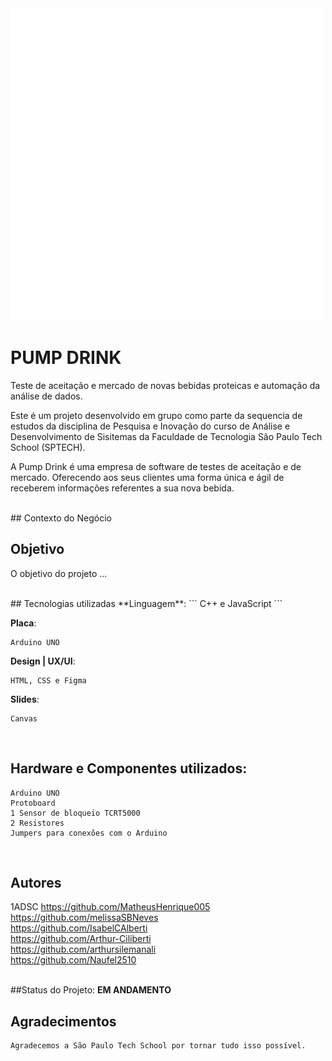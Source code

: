 <img src="https://github.com/MatheusHenrique005/Pump_Drink/blob/main/Site%20Institucional/assets/logo.png">

<h1><b>PUMP DRINK</b></h1>
<p>Teste de aceitação e mercado de novas bebidas proteicas e automação da análise de dados.</p>

Este é um projeto desenvolvido em grupo como parte da sequencia de estudos da disciplina de Pesquisa e Inovação do curso de Análise e Desenvolvimento de Sisitemas da Faculdade de Tecnologia São Paulo Tech School (SPTECH).

A Pump Drink é uma empresa de software de testes de aceitação e de mercado. Oferecendo aos seus clientes uma forma única e ágil de receberem informações referentes a sua nova bebida. 

<br>
## Contexto do Negócio


## Objetivo
O objetivo do projeto ... 



<br>
## Tecnologias utilizadas
**Linguagem**:
```
C++ e JavaScript
```
    
**Placa**:
```
Arduino UNO
```

**Design | UX/UI**:
```
HTML, CSS e Figma
```
**Slides**:
```
Canvas
```
    
<br>

## Hardware e Componentes utilizados:

    Arduino UNO
    Protoboard
    1 Sensor de bloqueio TCRT5000
    2 Resistores
    Jumpers para conexões com o Arduino
    
<br>

## Autores
1ADSC
https://github.com/MatheusHenrique005 <br>
https://github.com/melissaSBNeves <br>
https://github.com/IsabelCAlberti <br>
https://github.com/Arthur-Ciliberti <br>
https://github.com/arthursilemanali <br>
https://github.com/Naufel2510

<br>
##Status do Projeto: 
<b>EM ANDAMENTO</b>

## Agradecimentos

    Agradecemos a São Paulo Tech School por tornar tudo isso possível. 
    
<br>
